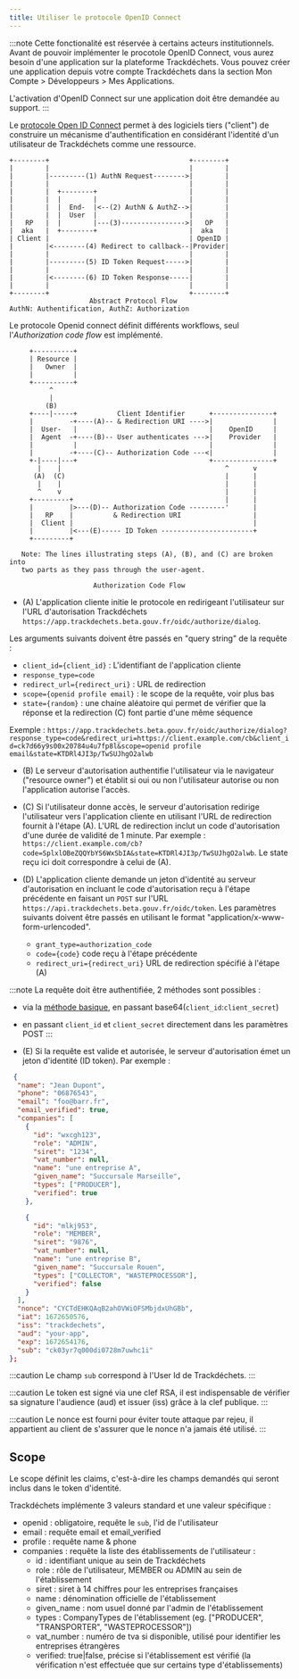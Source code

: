 ```yaml
---
title: Utiliser le protocole OpenID Connect
---
```


:::note
Cette fonctionalité est réservée à certains acteurs institutionnels.
Avant de pouvoir implémenter le procotole OpenID Connect, vous aurez besoin d'une application sur la plateforme Trackdéchets. Vous pouvez créer une application depuis votre compte Trackdéchets dans la section Mon Compte > Développeurs > Mes Applications.

L'activation d'OpenID Connect sur une application doit être demandée au support.
:::

Le [protocole Open ID Connect](https://openid.net/specs/openid-connect-core-1_0.html) permet à des logiciels tiers ("client") de construire un mécanisme d'authentification en considérant l'identité d'un utilisateur de Trackdéchets comme une ressource.

```
+--------+                                   +--------+
|        |                                   |        |
|        |---------(1) AuthN Request-------->|        |
|        |                                   |        |
|        |  +--------+                       |        |
|        |  |        |                       |        |
|        |  |  End-  |<--(2) AuthN & AuthZ-->|        |
|        |  |  User  |                       |        |
|   RP   |  |        |---(3)---------------->|   OP   |
|  aka   |  +--------+                       |  aka   |
| Client |                                   | OpenID |
|        |<--------(4) Redirect to callback--|Provider|
|        |                                   |        |
|        |---------(5) ID Token Request----->|        |
|        |                                   |        |
|        |<--------(6) ID Token Response-----|        |
|        |                                   |        |
+--------+                                   +--------+
                    Abstract Protocol Flow
AuthN: Authentification, AuthZ: Authorization
```

Le protocole Openid connect définit différents workflows, seul l'_Authorization code flow_ est implémenté.

```
     +----------+
     | Resource |
     |   Owner  |
     |          |
     +----------+
          ^
          |
         (B)
     +----|-----+          Client Identifier      +---------------+
     |         -+----(A)-- & Redirection URI ---->|               |
     |  User-   |                                 |    OpenID     |
     |  Agent  -+----(B)-- User authenticates --->|    Provider   |
     |          |                                 |               |
     |         -+----(C)-- Authorization Code ---<|               |
     +-|----|---+                                 +---------------+
       |    |                                         ^      v
      (A)  (C)                                        |      |
       |    |                                         |      |
       ^    v                                         |      |
     +---------+                                      |      |
     |         |>---(D)-- Authorization Code ---------'      |
     |   RP    |          & Redirection URI                  |
     |  Client |                                             |
     |         |<---(E)----- ID Token -----------------------+
     +---------+

   Note: The lines illustrating steps (A), (B), and (C) are broken into
   two parts as they pass through the user-agent.

                     Authorization Code Flow
```

- (A) L'application cliente initie le protocole en redirigeant l'utilisateur sur l'URL d'autorisation Trackdéchets `https://app.trackdechets.beta.gouv.fr/oidc/authorize/dialog`.

Les arguments suivants doivent être passés en "query string" de la requête :

- `client_id={client_id}` : L'identifiant de l'application cliente
- `response_type=code`
- `redirect_url={redirect_uri}` : URL de redirection
- `scope={openid profile email}` : le scope de la requête, voir plus bas
- `state={random}` : une chaine aléatoire qui permet de vérifier que la réponse et la redirection (C) font partie d'une même séquence

Exemple : `https://app.trackdechets.beta.gouv.fr/oidc/authorize/dialog?response_type=code&redirect_uri=https://client.example.com/cb&client_id=ck7d66y9s00x20784u4u7fp8l&scope=openid profile email&state=KTDRl4JI3p/TwSUJhgO2alwb`

- (B) Le serveur d'autorisation authentifie l'utilisateur via le navigateur ("resource owner") et établit si oui ou non l'utilisateur autorise ou non l'application autorise l'accès.

- (C) Si l'utilisateur donne accès, le serveur d'autorisation redirige l'utilisateur vers l'application cliente en utilisant l'URL de redirection fournit à l'étape (A). L'URL de redirection inclut un code d'autorisation d'une durée de validité de 1 minute. Par exemple : `https://client.example.com/cb?code=SplxlOBeZQQYbYS6WxSbIA&state=KTDRl4JI3p/TwSUJhgO2alwb`. Le state reçu ici doit correspondre à celui de (A).

- (D) L'application cliente demande un jeton d'identité au serveur d'autorisation en incluant le code d'autorisation reçu à l'étape précédente en faisant un `POST` sur l'URL `https://api.trackdechets.beta.gouv.fr/oidc/token`. Les paramètres suivants doivent être passés en utilisant le format "application/x-www-form-urlencoded".
  - `grant_type=authorization_code`
  - `code={code}` code reçu à l'étape précédente
  - `redirect_uri={redirect_uri}` URL de redirection spécifié à l'étape (A)

:::note
La requête doit être authentifiée, 2 méthodes sont possibles :

- via la [méthode basique](https://fr.wikipedia.org/wiki/Authentification_HTTP#M%C3%A9thode_%C2%AB_Basic_%C2%BB), en passant base64(`client_id`:`client_secret`)
- en passant `client_id` et `client_secret` directement dans les paramètres POST
:::

- (E) Si la requête est valide et autorisée, le serveur d'autorisation émet un jeton d'identité (ID token). Par exemple :

```json
 {
  "name": "Jean Dupont",
  "phone": "06876543",
  "email": "foo@barr.fr",
  "email_verified": true,
  "companies": [
    {
      "id": "wxcgh123",
      "role": "ADMIN",
      "siret": "1234",
      "vat_number": null,
      "name": "une entreprise A",
      "given_name": "Succursale Marseille",
      "types": ["PRODUCER"],
      "verified": true
    },

    {
      "id": "mlkj953",
      "role": "MEMBER",
      "siret": "9876",
      "vat_number": null,
      "name": "une entreprise B",
      "given_name": "Succursale Rouen",
      "types": ["COLLECTOR", "WASTEPROCESSOR"],
      "verified": false
    }
  ],
  "nonce": "CYCTdEHKQAqB2ahOVWiOFSMbjdxUhGBb",
  "iat": 1672650576,
  "iss": "trackdechets",
  "aud": "your-app",
  "exp": 1672654176,
  "sub": "ck03yr7q000di0728m7uwhc1i"
};
```

:::caution
Le champ `sub` correspond à l'User Id de Trackdéchets.
:::

:::caution
Le token est signé via une clef RSA, il est indispensable de vérifier sa signature l'audience (aud) et issuer (iss) grâce à la clef publique.
:::

:::caution
Le nonce est fourni pour éviter toute attaque par rejeu, il appartient au client de s'assurer que le nonce n'a jamais été utilisé.
:::

## Scope

Le scope définit les claims, c'est-à-dire les champs demandés qui seront inclus dans le token d'identité.

Trackdéchets implémente 3 valeurs standard et une valeur spécifique :

- openid : obligatoire, requête le `sub`, l'id de l'utilisateur
- email : requête email et email_verified
- profile : requête name & phone
- companies : requête la liste des établissements de l'utilisateur :
    - id : identifiant unique au sein de Trackdéchets
    - role : rôle de l'utilisateur, MEMBER ou ADMIN au sein de l'établissement
    - siret : siret à 14 chiffres pour les entreprises françaises
    - name : dénomination officielle de l'établissement
    - given_name : nom usuel donné par l'admin de l'établissement
    - types : CompanyTypes de l'établissement (eg. ["PRODUCER", "TRANSPORTER", "WASTEPROCESSOR"])
    - vat_number : numéro de tva si disponible, utilisé pour identifier les entreprises étrangères
    - verified: true|false, précise si l'établissement est vérifié (la vérification n'est effectuée que sur certains type d'établissements)

